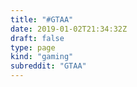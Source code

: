 ```yaml
---
title: "#GTAA"
date: 2019-01-02T21:34:32Z
draft: false
type: page
kind: "gaming"
subreddit: "GTAA"
---
```

